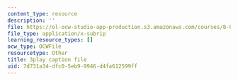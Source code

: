 ```yaml
---
content_type: resource
description: ''
file: https://ol-ocw-studio-app-production.s3.amazonaws.com/courses/8-01sc-classical-mechanics-fall-2016/7d731a34dfc05eb99946d4fa612599ff_d9ugFckUBcg.vtt
file_type: application/x-subrip
learning_resource_types: []
ocw_type: OCWFile
resourcetype: Other
title: 3play caption file
uid: 7d731a34-dfc0-5eb9-9946-d4fa612599ff
---
```


